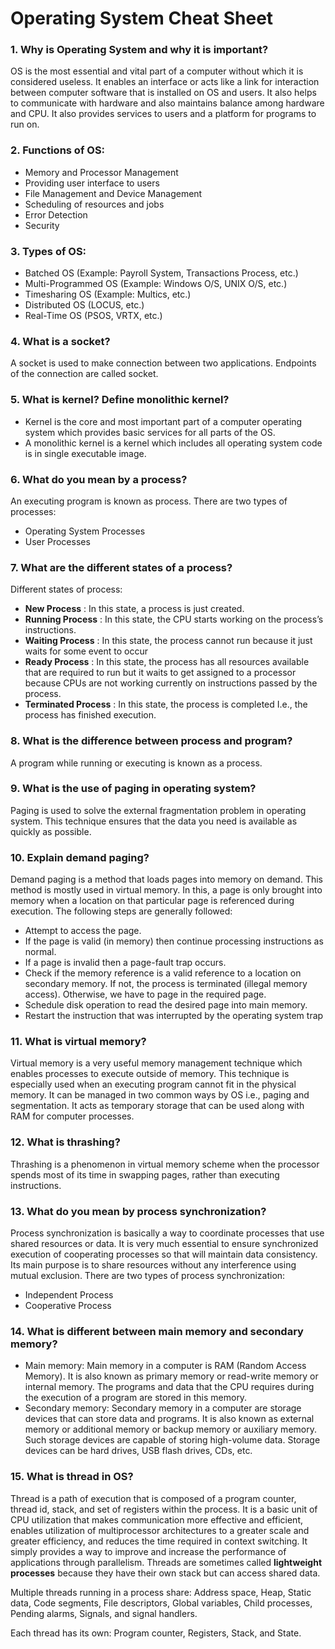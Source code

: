 # Operating System Cheat Sheet

### 1. Why is Operating System and why it is important?
OS is the most essential and vital part of a computer without which it is considered useless. It enables an interface or acts like a link for interaction between computer software that is installed on OS and users. It also helps to communicate with hardware and also maintains balance among hardware and CPU. It also provides services to users and a platform for programs to run on.

### 2. Functions of OS:
- Memory and Processor Management
- Providing user interface to users
- File Management and Device Management
- Scheduling of resources and jobs
- Error Detection
- Security

### 3. Types of OS:
- Batched OS (Example: Payroll System, Transactions Process, etc.)
- Multi-Programmed OS (Example: Windows O/S, UNIX O/S, etc.)
- Timesharing OS (Example: Multics, etc.)
- Distributed OS (LOCUS, etc.)
- Real-Time OS (PSOS, VRTX, etc.)

### 4. What is a socket?
A socket is used to make connection between two applications. Endpoints of the connection are called socket.

### 5. What is kernel? Define monolithic kernel?
- Kernel is the core and most important part of a computer operating system which provides basic services for all parts of the OS.
- A monolithic kernel is a kernel which includes all operating system code is in single executable image.

### 6. What do you mean by a process?
An executing program is known as process. There are two types of processes:

- Operating System Processes
- User Processes

### 7. What are the different states of a process?
Different states of process:

- **New Process** : In this state, a process is just created.
- **Running Process** : In this state, the CPU starts working on the process’s instructions.
- **Waiting Process** : In this state, the process cannot run because it just waits for some event to occur
- **Ready Process** : In this state, the process has all resources available that are required to run but it waits to get assigned to a processor because CPUs are not working currently on instructions passed by the process.
- **Terminated Process** : In this state, the process is completed I.e., the process has finished execution.

### 8. What is the difference between process and program?
A program while running or executing is known as a process.

### 9. What is the use of paging in operating system?
Paging is used to solve the external fragmentation problem in operating system. This technique ensures that the data you need is available as quickly as possible.

### 10. Explain demand paging?
Demand paging is a method that loads pages into memory on demand. This method is mostly used in virtual memory. In this, a page is only brought into memory when a location on that particular page is referenced during execution. The following steps are generally followed:

- Attempt to access the page.
- If the page is valid (in memory) then continue processing instructions as normal.
- If a page is invalid then a page-fault trap occurs.
- Check if the memory reference is a valid reference to a location on secondary memory. If not, the process is terminated (illegal memory access). Otherwise, we have to page in the required page.
- Schedule disk operation to read the desired page into main memory.
- Restart the instruction that was interrupted by the operating system trap

### 11. What is virtual memory?
Virtual memory is a very useful memory management technique which enables processes to execute outside of memory. This technique is especially used when an executing program cannot fit in the physical memory. It can be managed in two common ways by OS i.e., paging and segmentation. It acts as temporary storage that can be used along with RAM for computer processes.

### 12. What is thrashing?
Thrashing is a phenomenon in virtual memory scheme when the processor spends most of its time in swapping pages, rather than executing instructions.

### 13. What do you mean by process synchronization?
Process synchronization is basically a way to coordinate processes that use shared resources or data. It is very much essential to ensure synchronized execution of cooperating processes so that will maintain data consistency. Its main purpose is to share resources without any interference using mutual exclusion. There are two types of process synchronization:

- Independent Process
- Cooperative Process
### 14. What is different between main memory and secondary memory?
- Main memory: Main memory in a computer is RAM (Random Access Memory). It is also known as primary memory or read-write memory or internal memory. The programs and data that the CPU requires during the execution of a program are stored in this memory.
- Secondary memory: Secondary memory in a computer are storage devices that can store data and programs. It is also known as external memory or additional memory or backup memory or auxiliary memory. Such storage devices are capable of storing high-volume data. Storage devices can be hard drives, USB flash drives, CDs, etc. 

### 15. What is thread in OS?
Thread is a path of execution that is composed of a program counter, thread id, stack, and set of registers within the process. It is a basic unit of CPU utilization that makes communication more effective and efficient, enables utilization of multiprocessor architectures to a greater scale and greater efficiency, and reduces the time required in context switching. It simply provides a way to improve and increase the performance of applications through parallelism. Threads are sometimes called **lightweight processes** because they have their own stack but can access shared data. 

Multiple threads running in a process share: Address space, Heap, Static data, Code segments, File descriptors, Global variables, Child processes, Pending alarms, Signals, and signal handlers. 

Each thread has its own: Program counter, Registers, Stack, and State.

<!-- ### 16.  -->

